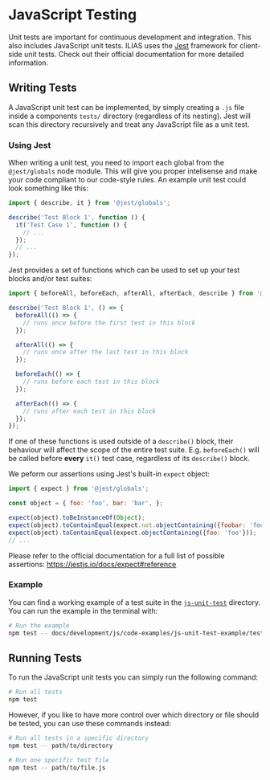 # JavaScript Testing

Unit tests are important for continuous development and integration. This also includes JavaScript unit tests. ILIAS
uses the [Jest](https://jestjs.io/) framework for client-side unit tests. Check out their official documentation for
more detailed information.

## Writing Tests

A JavaScript unit test can be implemented, by simply creating a `.js` file inside a components `tests/` directory 
(regardless of its nesting). Jest will scan this directory recursively and treat any JavaScript file as a unit test.

### Using Jest

When writing a unit test, you need to import each global from the `@jest/globals` node module. This will give you proper
intelisense and make your code compliant to our code-style rules. An example unit test could look something like this:

```javascript
import { describe, it } from '@jest/globals';

describe('Test Block 1', function () {
  it('Test Case 1', function () {
    // ...
  });
  // ...
});
```

Jest provides a set of functions which can be used to set up your test blocks and/or test suites:

```javascript
import { beforeAll, beforeEach, afterAll, afterEach, describe } from '@jest/globals';

describe('Test Block 1', () => {
  beforeAll(() => {
    // runs once before the first test in this block
  });

  afterAll(() => {
    // runs once after the last test in this block
  });

  beforeEach(() => {
    // runs before each test in this block
  });

  afterEach(() => {
    // runs after each test in this block
  });
});
```

If one of these functions is used outside of a `describe()` block, their behaviour will affect the scope of the entire
test suite. E.g. `beforeEach()` will be called before **every** `it()` test case, regardless of its `describe()` block.

We peform our assertions using Jest's built-in `expect` object:

```javascript
import { expect } from '@jest/globals';

const object = { foo: 'foo', bar: 'bar', };

expect(object).toBeInstanceOf(Object);
expect(object).toContainEqual(expect.not.objectContaining({foobar: 'foobar'}));
expect(object).toContainEqual(expect.objectContaining({foo: 'foo'}));
// ...
```

Please refer to the official documentation for a full list of possible assertions: 
https://jestjs.io/docs/expect#reference

### Example

You can find a working example of a test suite in the [`js-unit-test`](./code-examples/js-unit-test) directory. You can run the example in the
terminal with:

```bash
# Run the example
npm test -- docs/development/js/code-examples/js-unit-test-example/tests/Component.js
```

## Running Tests

To run the JavaScript unit tests you can simply run the following command:

```bash
# Run all tests
npm test
```

However, if you like to have more control over which directory or file should be tested, you can use these commands
instead:

```bash
# Run all tests in a specific directory
npm test -- path/to/directory
```

```bash
# Run one specific test file
npm test -- path/to/file.js
```
